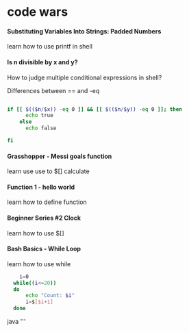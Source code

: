 # code wars

#### Substituting Variables Into Strings: Padded Numbers

learn how to use printf in shell

#### Is n divisible by x and y?
How to judge multiple conditional expressions in shell?

Differences between == and -eq

```bash

if [[ $(($n/$x)) -eq 0 ]] && [[ $(($n/$y)) -eq 0 ]]; then
      echo true
    else
      echo false

fi
```

#### Grasshopper - Messi goals function
learn use use to  $[] calculate

#### Function 1 - hello world
learn how to define function


#### Beginner Series #2 Clock
learn how to use $[]

#### Bash Basics - While Loop
learn how to use while

```bash
    i=0
  while((i<=20))
  do
      echo "Count: $i"
      i=$[$i+1]
  done
```
java
'''